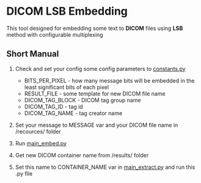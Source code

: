 # DICOM LSB Embedding

This tool designed for embedding some text to **DICOM** files using **LSB** method with configurable multiplexing

## Short Manual

1. Check and set your config some config parameters to [constants.py](https://github.com/IlyaGurecky/DICOM-LSB-Embedding/blob/main/project/constants.py)
    - BITS_PER_PIXEL - how many message bits will be embedded in the least significant bits of each pixel
    - RESULT_FILE - some template for new DICOM file name
    - DICOM_TAG_BLOCK - DICOM tag group name
    - DICOM_TAG_ID - tag id
    - DICOM_TAG_NAME - tag creator name

2. Set your message to MESSAGE var and your DICOM file name in /recources/ folder

3. Run [main_embed.py](https://github.com/IlyaGurecky/DICOM-LSB-Embedding/blob/main/project/main_embed.py)

4. Get new DICOM container name from /results/ folder

5. Set this name to CONTAINER_NAME var in [main_extract.py](https://github.com/IlyaGurecky/DICOM-LSB-Embedding/blob/main/project/main_extract.py) and run this .py file